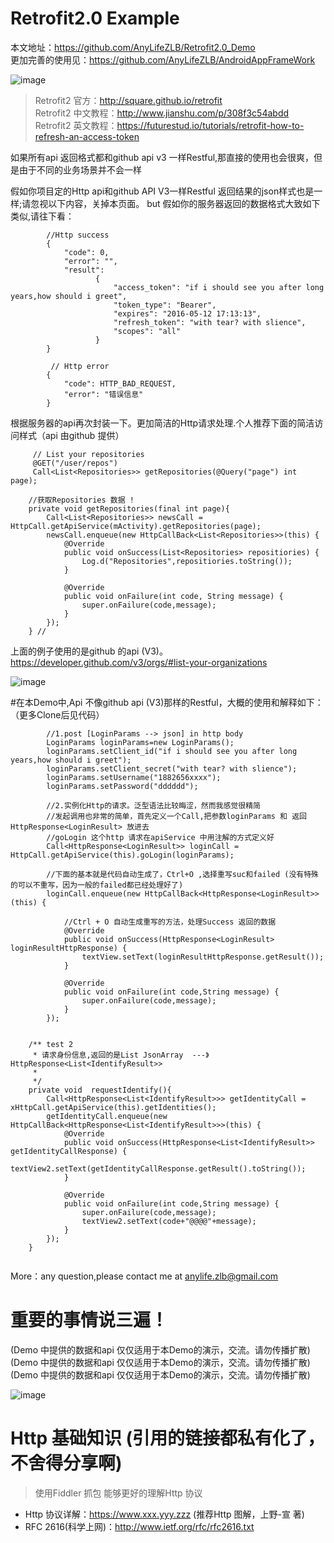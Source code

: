# Retrofit2.0 Example   
本文地址：https://github.com/AnyLifeZLB/Retrofit2.0_Demo   
更加完善的使用见：https://github.com/AnyLifeZLB/AndroidAppFrameWork  

![image](https://github.com/AnyLifeZLB/Retrofit2.0_Demo/raw/master/banner.jpg)

>  Retrofit2 官方：http://square.github.io/retrofit  
>  Retrofit2 中文教程：http://www.jianshu.com/p/308f3c54abdd  
>  Retrofit2 英文教程：https://futurestud.io/tutorials/retrofit-how-to-refresh-an-access-token


如果所有api 返回格式都和github api v3 一样Restful,那直接的使用也会很爽，但是由于不同的业务场景并不会一样

假如你项目定的Http api和github API V3一样Restful 返回结果的json样式也是一样;请忽视以下内容，关掉本页面。
but 假如你的服务器返回的数据格式大致如下类似,请往下看：

```
        //Http success
        {
            "code": 0, 
            "error": "",
            "result":
                   {
                       "access_token": "if i should see you after long years,how should i greet",
                       "token_type": "Bearer",
                       "expires": "2016-05-12 17:13:13",
                       "refresh_token": "with tear? with slience",
                       "scopes": "all"
                   }
        }
        
         // Http error
        {
            "code": HTTP_BAD_REQUEST,
            "error": "错误信息"
        }
```

根据服务器的api再次封装一下。更加简洁的Http请求处理.个人推荐下面的简洁访问样式（api 由github 提供）
```
     // List your repositories
     @GET("/user/repos")
     Call<List<Repositories>> getRepositories(@Query("page") int page);

	//获取Repositories 数据 !
	private void getRepositories(final int page){
		Call<List<Repositories>> newsCall = HttpCall.getApiService(mActivity).getRepositories(page);
		newsCall.enqueue(new HttpCallBack<List<Repositories>>(this) {
			@Override
			public void onSuccess(List<Repositories> repositiories) {
				Log.d("Repositories",repositiories.toString());
			}

			@Override
			public void onFailure(int code, String message) {
			    super.onFailure(code,message);
			}
		});
	} //
```
上面的例子使用的是github 的api (V3)。  https://developer.github.com/v3/orgs/#list-your-organizations

![image](https://github.com/AnyLifeZLB/Retrofit2.0_Demo/raw/master/banner.jpg)


#在本Demo中,Api 不像github api (V3)那样的Restful，大概的使用和解释如下：（更多Clone后见代码）
```
        //1.post [LoginParams --> json] in http body
        LoginParams loginParams=new LoginParams();
        loginParams.setClient_id("if i should see you after long years,how should i greet");
        loginParams.setClient_secret("with tear? with slience");
        loginParams.setUsername("1882656xxxx");
        loginParams.setPassword("dddddd");

        //2.实例化Http的请求。泛型语法比较晦涩，然而我感觉很精简
        //发起调用也非常的简单，首先定义一个Call,把参数loginParams 和 返回 HttpResponse<LoginResult> 放进去
        //goLogin 这个http 请求在apiService 中用注解的方式定义好
        Call<HttpResponse<LoginResult>> loginCall = HttpCall.getApiService(this).goLogin(loginParams);

        //下面的基本就是代码自动生成了，Ctrl+O ,选择重写suc和failed (没有特殊的可以不重写，因为一般的failed都已经处理好了)
        loginCall.enqueue(new HttpCallBack<HttpResponse<LoginResult>>(this) {

            //Ctrl + O 自动生成重写的方法，处理Success 返回的数据
            @Override
            public void onSuccess(HttpResponse<LoginResult> loginResultHttpResponse) {
                textView.setText(loginResultHttpResponse.getResult());
            }

            @Override
            public void onFailure(int code,String message) {
            	super.onFailure(code,message);
            }
        });
        
        
    /** test 2
     * 请求身份信息,返回的是List JsonArray  ---》  HttpResponse<List<IdentifyResult>>
     *
     */
    private void  requestIdentify(){
        Call<HttpResponse<List<IdentifyResult>>> getIdentityCall = xHttpCall.getApiService(this).getIdentities(); 
        getIdentityCall.enqueue(new HttpCallBack<HttpResponse<List<IdentifyResult>>>(this) {
            @Override
            public void onSuccess(HttpResponse<List<IdentifyResult>> getIdentityCallResponse) {
                textView2.setText(getIdentityCallResponse.getResult().toString());
            }

            @Override
            public void onFailure(int code,String message) {
            	super.onFailure(code,message);
                textView2.setText(code+"@@@@"+message);
            }
        });
    }
        
```
More：any question,please contact me at anylife.zlb@gmail.com

# 重要的事情说三遍！
(Demo 中提供的数据和api 仅仅适用于本Demo的演示，交流。请勿传播扩散)
(Demo 中提供的数据和api 仅仅适用于本Demo的演示，交流。请勿传播扩散)
(Demo 中提供的数据和api 仅仅适用于本Demo的演示，交流。请勿传播扩散)


![image](https://github.com/AnyLifeZLB/Retrofit2.0_Demo/raw/master/1111.png)


# Http 基础知识   (引用的链接都私有化了，不舍得分享啊)
> 使用Fiddler 抓包 能够更好的理解Http 协议

- Http 协议详解：https://www.xxx.yyy.zzz  (推荐Http 图解，上野-宣 著)
- RFC 2616(科学上网)：http://www.ietf.org/rfc/rfc2616.txt

